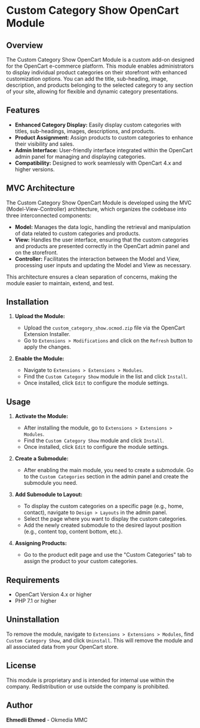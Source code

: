 # Custom Category Show OpenCart Module

## Overview
The Custom Category Show OpenCart Module is a custom add-on designed for the OpenCart e-commerce platform. This module enables administrators to display individual product categories on their storefront with enhanced customization options. You can add the title, sub-heading, image, description, and products belonging to the selected category to any section of your site, allowing for flexible and dynamic category presentations.

## Features
- **Enhanced Category Display:** Easily display custom categories with titles, sub-headings, images, descriptions, and products.
- **Product Assignment:** Assign products to custom categories to enhance their visibility and sales.
- **Admin Interface:** User-friendly interface integrated within the OpenCart admin panel for managing and displaying categories.
- **Compatibility:** Designed to work seamlessly with OpenCart 4.x and higher versions.

## MVC Architecture
The Custom Category Show OpenCart Module is developed using the MVC (Model-View-Controller) architecture, which organizes the codebase into three interconnected components:

- **Model:** Manages the data logic, handling the retrieval and manipulation of data related to custom categories and products.
- **View:** Handles the user interface, ensuring that the custom categories and products are presented correctly in the OpenCart admin panel and on the storefront.
- **Controller:** Facilitates the interaction between the Model and View, processing user inputs and updating the Model and View as necessary.

This architecture ensures a clean separation of concerns, making the module easier to maintain, extend, and test.

## Installation

1. **Upload the Module:**
   - Upload the `custom_category_show.ocmod.zip` file via the OpenCart Extension Installer.
   - Go to `Extensions > Modifications` and click on the `Refresh` button to apply the changes.

2. **Enable the Module:**
   - Navigate to `Extensions > Extensions > Modules`.
   - Find the `Custom Category Show` module in the list and click `Install`.
   - Once installed, click `Edit` to configure the module settings.

## Usage

1. **Activate the Module:**
   - After installing the module, go to `Extensions > Extensions > Modules`.
   - Find the `Custom Category Show` module and click `Install`.
   - Once installed, click `Edit` to configure the module settings.

2. **Create a Submodule:**
   - After enabling the main module, you need to create a submodule. Go to the `Custom Categories` section in the admin panel and create the submodule you need.

3. **Add Submodule to Layout:**
   - To display the custom categories on a specific page (e.g., home, contact), navigate to `Design > Layouts` in the admin panel.
   - Select the page where you want to display the custom categories.
   - Add the newly created submodule to the desired layout position (e.g., content top, content bottom, etc.).

4. **Assigning Products:**
   - Go to the product edit page and use the "Custom Categories" tab to assign the product to your custom categories.

## Requirements
- OpenCart Version 4.x or higher
- PHP 7.1 or higher

## Uninstallation
To remove the module, navigate to `Extensions > Extensions > Modules`, find `Custom Category Show`, and click `Uninstall`. This will remove the module and all associated data from your OpenCart store.

## License
This module is proprietary and is intended for internal use within the company. Redistribution or use outside the company is prohibited.

## Author
**Ehmedli Ehmed** - Okmedia MMC
